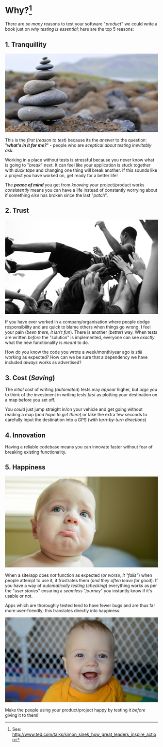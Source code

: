 # Why?[^startwithwhy]

There are *so many* reasons to test your software "*product*" we could write a book just on *why testing is essential*; here are the top 5 reasons:

## 1. Tranquillity

![tranquility stacked rocks](images/tranquility-stacked-rocks.jpg)

This is the *first* (*reason to test*) because its the *answer* to the question:
"***what's in it for me?***" - people who are *sceptical about testing
inevitably ask*.  

Working in a place without tests is stressful because you never know what is going  to "*break*" next. It can feel like your application is stuck together with *duck tape* and changing one thing will break another. If this sounds like a project you have worked on, get ready for a better life!

The ***peace of mind*** you get from *knowing* your project/product works
*consistently* means you can have a life instead of constantly worrying
about if something *else* has broken since the last "*patch*".

## 2. Trust

![crowd surfing](images/crowd-surfing.jpg)


If you have ever worked in a company/organisation where people dodge responsibility and are quick to blame others when things go wrong, I feel your pain (*been there, it isn't fun*). There is another (*better*) way. When tests are written *before* the "solution" is implemented, everyone can see *exactly* what the new functionality is *meant* to do.

How do you know the code you wrote a week/month/year ago is *still working* as expected?
How can we be sure that a dependency we have included *always* works as advertised?



## 3. Cost (*Saving*)

The *intial* cost of writing (*automated*) tests may *appear* higher, but *urge* you to think of the investment in writing tests *first* as plotting your destination on a map before you set off.

You *could* just jump straight in/on your vehicle and get going without reading a map (*and hope to get there*) or take the extra few seconds to carefully input the destination into a GPS (*with turn-by-turn directions*)


## 4. Innovation

Having a reliable codebase means you can innovate faster without fear of breaking existing functionality.


## 5. Happiness

![Amelia's Sad Face](images/amelia-sad-face.jpg)

When a site/app does *not* function as expected (*or worse, it "fails"*)
when people attempt to use it, it frustrates them (*and they often leave for good*).
If you have a way of *automatically testing* (*checking*) everything works as per the "*user stories*" ensuring a *seamless* "*journey*" you instantly know if it's usable or not.

Apps which are thoroughly tested tend to have fewer bugs and are thus far more user-friendly; this translates directly into happiness.

![Amelia's Happy Day](images/amelia-happy-day.jpg)

Make the people using your product/project happy by testing it *before* giving it to them!


[^startwithwhy]: See: http://www.ted.com/talks/simon_sinek_how_great_leaders_inspire_action
